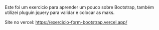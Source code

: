 Este foi um exercicio para aprender um pouco sobre Bootstrap, também utilizei pluguin jquery para validar e colocar as maks.

Site no vercel: https://exercicio-form-bootstrap.vercel.app/
